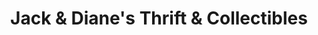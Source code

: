---
title: "Jack & Diane's Thrift & Collectibles"
url: /middle-river/jack-and-dianes-thrift-and-collectibles/
shop: antiques
---